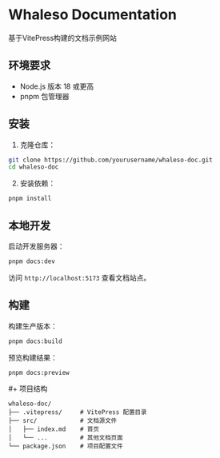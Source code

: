 # Whaleso Documentation

基于VitePress构建的文档示例网站

## 环境要求

- Node.js 版本 18 或更高
- pnpm 包管理器

## 安装

1. 克隆仓库：

```bash
git clone https://github.com/yourusername/whaleso-doc.git
cd whaleso-doc
```

2. 安装依赖：

```bash
pnpm install
```

## 本地开发

启动开发服务器：

```bash
pnpm docs:dev
```

访问 `http://localhost:5173` 查看文档站点。

## 构建

构建生产版本：

```bash
pnpm docs:build
```

预览构建结果：

```bash
pnpm docs:preview
```

#+ 项目结构

```
whaleso-doc/
├── .vitepress/     # VitePress 配置目录
├── src/            # 文档源文件
│   ├── index.md    # 首页
│   └── ...         # 其他文档页面
└── package.json    # 项目配置文件
```
